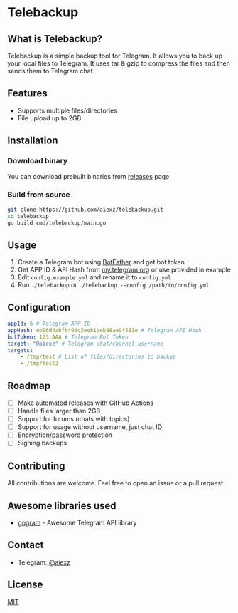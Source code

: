 # Telebackup

## What is Telebackup?
Telebackup is a simple backup tool for Telegram. It allows you to back up your local files to Telegram. It uses tar & gzip to compress the files and then sends them to Telegram chat

## Features
- Supports multiple files/directories
- File upload up to 2GB

## Installation
### Download binary
You can download prebuilt binaries from [releases](https://github.com/aiexz/telebackup/releases/latest) page

### Build from source
```bash
git clone https://github.com/aiexz/telebackup.git
cd telebackup
go build cmd/telebackup/main.go
```

## Usage
1. Create a Telegram bot using [BotFather](https://t.me/botfather) and get bot token
2. Get APP ID & API Hash from [my.telegram.org](https://my.telegram.org) or use provided in example
3. Edit `config.example.yml` and rename it to `config.yml`
4. Run `./telebackup` or `./telebackup --config /path/to/config.yml`

## Configuration
```yaml
appId: 6 # Telegram APP ID
appHash: eb06d4abfb49dc3eeb1aeb98ae0f581e # Telegram API Hash
botToken: 123:AAA # Telegram Bot Token
target: "@aiexz" # Telegram chat/channel username
targets:
    - /tmp/test # List of files/directories to backup
    - /tmp/test2
```

## Roadmap
- [ ] Make automated releases with GitHub Actions
- [ ] Handle files larger than 2GB
- [ ] Support for forums (chats with topics)
- [ ] Support for usage without username, just chat ID
- [ ] Encryption/password protection
- [ ] Signing backups

## Contributing
All contributions are welcome. Feel free to open an issue or a pull request

## Awesome libraries used
- [gogram](https://github.com/AmarnathCJD/gogram) - Awesome Telegram API library

## Contact
- Telegram: [@aiexz](https://t.me/aiexz)

## License
[MIT](LICENSE)
